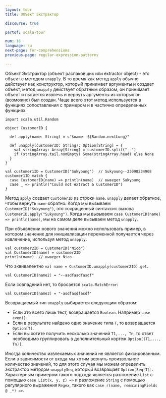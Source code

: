 ```yaml
---
layout: tour
title: Объект Экстрактор

discourse: true

partof: scala-tour

num: 16
language: ru
next-page: for-comprehensions
previous-page: regular-expression-patterns

---
```


Объект Экстрактор (объект распаковщик или extractor object) - это объект с методом `unapply`. В то время как метод `apply` обычно действует как конструктор, который принимает аргументы и создает объект, метод `unapply` действует обратным образом, он принимает объект и пытается извлечь и вернуть аргументы из которых он (возможно) был создан. Чаще всего этот метод используется в функциях сопоставления с примером и в частично определенных функциях.

```tut
import scala.util.Random

object CustomerID {

  def apply(name: String) = s"$name--${Random.nextLong}"

  def unapply(customerID: String): Option[String] = {
    val stringArray: Array[String] = customerID.split("--")
    if (stringArray.tail.nonEmpty) Some(stringArray.head) else None
  }
}

val customer1ID = CustomerID("Sukyoung")  // Sukyoung--23098234908
customer1ID match {
  case CustomerID(name) => println(name)  // выведет Sukyoung
  case _ => println("Could not extract a CustomerID")
}
```
Метод `apply` создает `CustomerID` из строки `name`. `unapply` делает обратное, чтобы вернуть `name` обратно. Когда мы вызываем `CustomerID("Sukyoung")`, это сокращенный синтаксис вызова `CustomerID.apply("Sukyoung")`. Когда мы вызываем `case CustomerID(name) => println(name)`, мы на самом деле вызываем метод `unapply`.

При объявлении нового значения можно использовать пример, в котором значение для инициализации переменной получается через извлечение, используя метод `unapply`.

```tut
val customer2ID = CustomerID("Nico")
val CustomerID(name) = customer2ID
println(name)  // выведет Nico
```

Что эквивалентно `val name = CustomerID.unapply(customer2ID).get`.

```tut
val CustomerID(name2) = "--asdfasdfasdf"
```

Если совпадений нет, то бросается `scala.MatchError`:

```tut:fail
val CustomerID(name3) = "-asdfasdfasdf"
```

Возвращаемый тип `unapply` выбирается следующим образом:

* Если это всего лишь тест, возвращается `Boolean`. Например `case even()`.
* Если в результате найдено одно значение типа `T`, то возвращается `Option[T]`.
* Если вы хотите получить несколько значений `T1,..., Tn`, то ответ необходимо группировать в дополнительный кортеж `Option[(T1,..., Tn)]`.

Иногда количество извлекаемых значений не является фиксированным. Если в зависимости от входа мы хотим вернуть произвольное количество значений, то для этого случая мы можем определить экстрактор методом `unapplySeq`, который возвращает `Option[Seq[T]]`. Характерным примером такого подхода является разложение `List` с помощью `case List(x, y, z) =>`  и разложение `String` с помощью регулярного выражения `Regex`, такого как `case r(name, remainingFields @ _*) =>`. 
